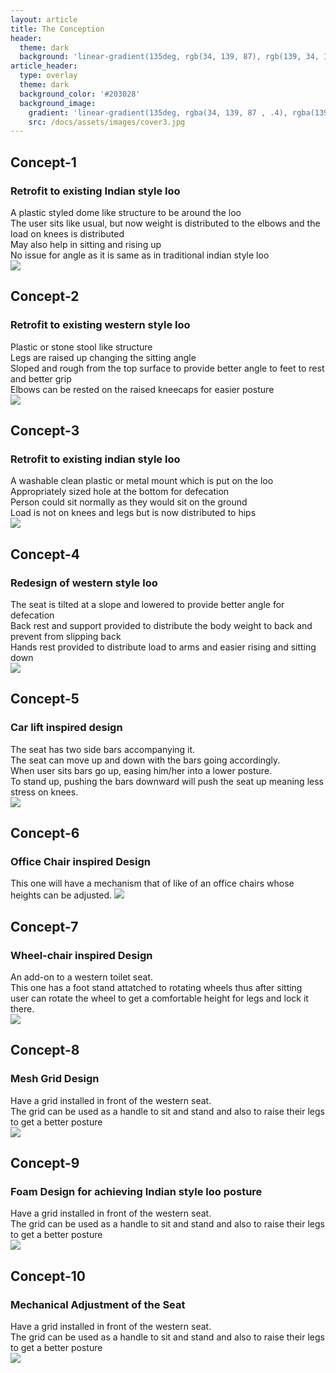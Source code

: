 ```yaml
---
layout: article
title: The Conception
header:
  theme: dark
  background: 'linear-gradient(135deg, rgb(34, 139, 87), rgb(139, 34, 139))'
article_header:
  type: overlay
  theme: dark
  background_color: '#203028'
  background_image:
    gradient: 'linear-gradient(135deg, rgba(34, 139, 87 , .4), rgba(139, 34, 139, .4))'
    src: /docs/assets/images/cover3.jpg
---
```


## Concept-1
### Retrofit to existing Indian style loo
A plastic styled dome like structure to be around the loo  
The user sits like usual, but now weight is distributed to the elbows and the load on knees is distributed  
May also help in sitting and rising up  
No issue for angle as it is same as in traditional indian style loo  
<img class="image image--lg" src="https://github.com/AayushKadam/Design-and-Innovation/blob/master/assets/images/sketches/concept1.jpeg?raw=1"/>  

## Concept-2 
### Retrofit to existing western style loo
Plastic or stone stool like structure  
Legs are raised up changing the sitting angle  
Sloped and rough from the top surface to provide better angle to feet to rest and better grip  
Elbows can be rested on the raised kneecaps for easier posture                                                  
<img class="image image--lg" src="https://github.com/AayushKadam/Design-and-Innovation/blob/master/assets/images/sketches/concept2.jpeg?raw=1"/>  

## Concept-3
### Retrofit to existing indian style loo
A washable clean plastic or metal mount which is put on the loo  
Appropriately sized hole at the bottom for defecation  
Person could sit normally as they would sit on the ground  
Load is not on knees and legs but is now distributed to hips                      
<img class="image image--lg" src="https://github.com/AayushKadam/Design-and-Innovation/blob/master/assets/images/sketches/concept3.jpeg?raw=1"/>  

## Concept-4
### Redesign of western style loo
The seat is tilted at a slope and lowered to provide better angle for defecation  
Back rest and support provided to distribute the body weight to back and prevent from slipping back  
Hands rest provided to distribute load to arms and easier rising and sitting down                            
<img class="image image--lg" src="https://github.com/AayushKadam/Design-and-Innovation/blob/master/assets/images/sketches/concept4.jpeg?raw=1"/>  

## Concept-5
### Car lift inspired design
The seat has two side bars accompanying it.                               
The seat can move up and down with the bars going accordingly.                               
When user sits bars go up, easing him/her into a lower posture.                             
To stand up, pushing the bars downward will push the seat up meaning less stress on knees.                      
<img class="image image--lg" src="https://github.com/AayushKadam/Design-and-Innovation/blob/master/assets/images/sketches/PXL_20201213_160215400.jpg?raw=1"/>  

## Concept-6
### Office Chair inspired Design
This one will have a mechanism that of like of an office chairs whose heights can be adjusted.
<img class="image image--lg" src="https://github.com/AayushKadam/Design-and-Innovation/blob/master/assets/images/sketches/PXL_20201213_160230728.jpg?raw=1"/>  

## Concept-7
### Wheel-chair inspired Design
An add-on to a western toilet seat.                                                             
This one has a foot stand attatched to rotating wheels thus after sitting                             
user can rotate the wheel to get a comfortable height for legs and lock it there.                     
<img class="image image--lg" src="https://github.com/AayushKadam/Design-and-Innovation/blob/master/assets/images/sketches/PXL_20201213_160253706.jpg?raw=1"/>  

## Concept-8
### Mesh Grid Design
Have a grid installed in front of the western seat.                                   
The grid can be used as a handle to sit and stand and also to raise their legs to get a better posture             
<img class="image image--lg" src="https://github.com/AayushKadam/Design-and-Innovation/blob/master/assets/images/sketches/PXL_20201213_160316362.jpg?raw=1"/> 

## Concept-9
### Foam Design for achieving Indian style loo posture
Have a grid installed in front of the western seat.                                   
The grid can be used as a handle to sit and stand and also to raise their legs to get a better posture             
<img class="image image--lg" src="https://github.com/AayushKadam/Design-and-Innovation/blob/master/assets/images/sketches/con9.jpg?raw=1"/>

## Concept-10
### Mechanical Adjustment of the Seat
Have a grid installed in front of the western seat.                                   
The grid can be used as a handle to sit and stand and also to raise their legs to get a better posture             
<img class="image image--lg" src="https://github.com/AayushKadam/Design-and-Innovation/blob/master/assets/images/sketches/con10.jpg?raw=1"/>


